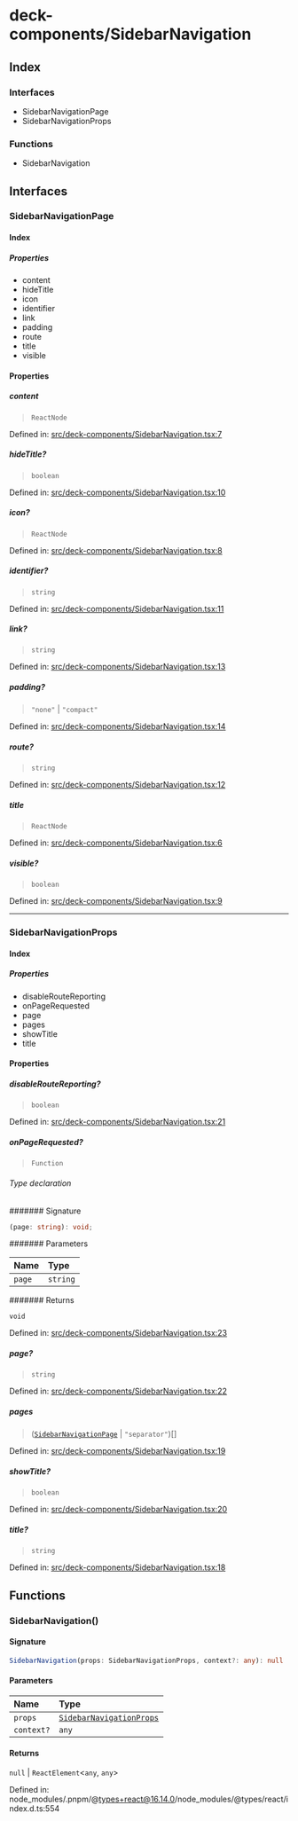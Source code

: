 # deck-components/SidebarNavigation

## Index

### Interfaces

- SidebarNavigationPage
- SidebarNavigationProps

### Functions

- SidebarNavigation

## Interfaces

### SidebarNavigationPage

#### Index

##### Properties

- content
- hideTitle
- icon
- identifier
- link
- padding
- route
- title
- visible

#### Properties

##### content

> `ReactNode`

Defined in:  [src/deck-components/SidebarNavigation.tsx:7](https://github.com/SteamDeckHomebrew/decky-frontend-lib/blob/-/src/deck-components/SidebarNavigation.tsx#L7)

##### hideTitle?

> `boolean`

Defined in:  [src/deck-components/SidebarNavigation.tsx:10](https://github.com/SteamDeckHomebrew/decky-frontend-lib/blob/-/src/deck-components/SidebarNavigation.tsx#L10)

##### icon?

> `ReactNode`

Defined in:  [src/deck-components/SidebarNavigation.tsx:8](https://github.com/SteamDeckHomebrew/decky-frontend-lib/blob/-/src/deck-components/SidebarNavigation.tsx#L8)

##### identifier?

> `string`

Defined in:  [src/deck-components/SidebarNavigation.tsx:11](https://github.com/SteamDeckHomebrew/decky-frontend-lib/blob/-/src/deck-components/SidebarNavigation.tsx#L11)

##### link?

> `string`

Defined in:  [src/deck-components/SidebarNavigation.tsx:13](https://github.com/SteamDeckHomebrew/decky-frontend-lib/blob/-/src/deck-components/SidebarNavigation.tsx#L13)

##### padding?

> `"none"` \| `"compact"`

Defined in:  [src/deck-components/SidebarNavigation.tsx:14](https://github.com/SteamDeckHomebrew/decky-frontend-lib/blob/-/src/deck-components/SidebarNavigation.tsx#L14)

##### route?

> `string`

Defined in:  [src/deck-components/SidebarNavigation.tsx:12](https://github.com/SteamDeckHomebrew/decky-frontend-lib/blob/-/src/deck-components/SidebarNavigation.tsx#L12)

##### title

> `ReactNode`

Defined in:  [src/deck-components/SidebarNavigation.tsx:6](https://github.com/SteamDeckHomebrew/decky-frontend-lib/blob/-/src/deck-components/SidebarNavigation.tsx#L6)

##### visible?

> `boolean`

Defined in:  [src/deck-components/SidebarNavigation.tsx:9](https://github.com/SteamDeckHomebrew/decky-frontend-lib/blob/-/src/deck-components/SidebarNavigation.tsx#L9)

---

### SidebarNavigationProps

#### Index

##### Properties

- disableRouteReporting
- onPageRequested
- page
- pages
- showTitle
- title

#### Properties

##### disableRouteReporting?

> `boolean`

Defined in:  [src/deck-components/SidebarNavigation.tsx:21](https://github.com/SteamDeckHomebrew/decky-frontend-lib/blob/-/src/deck-components/SidebarNavigation.tsx#L21)

##### onPageRequested?

> `Function`

###### Type declaration

####### Signature

```ts
(page: string): void;
```

####### Parameters

| Name | Type |
| :------ | :------ |
| `page` | `string` |

####### Returns

`void`

Defined in:  [src/deck-components/SidebarNavigation.tsx:23](https://github.com/SteamDeckHomebrew/decky-frontend-lib/blob/-/src/deck-components/SidebarNavigation.tsx#L23)

##### page?

> `string`

Defined in:  [src/deck-components/SidebarNavigation.tsx:22](https://github.com/SteamDeckHomebrew/decky-frontend-lib/blob/-/src/deck-components/SidebarNavigation.tsx#L22)

##### pages

> ([`SidebarNavigationPage`](SidebarNavigation#sidebarnavigationpage) \| `"separator"`)[]

Defined in:  [src/deck-components/SidebarNavigation.tsx:19](https://github.com/SteamDeckHomebrew/decky-frontend-lib/blob/-/src/deck-components/SidebarNavigation.tsx#L19)

##### showTitle?

> `boolean`

Defined in:  [src/deck-components/SidebarNavigation.tsx:20](https://github.com/SteamDeckHomebrew/decky-frontend-lib/blob/-/src/deck-components/SidebarNavigation.tsx#L20)

##### title?

> `string`

Defined in:  [src/deck-components/SidebarNavigation.tsx:18](https://github.com/SteamDeckHomebrew/decky-frontend-lib/blob/-/src/deck-components/SidebarNavigation.tsx#L18)

## Functions

### SidebarNavigation()

#### Signature

```ts
SidebarNavigation(props: SidebarNavigationProps, context?: any): null | ReactElement<any, any>;
```

#### Parameters

| Name | Type |
| :------ | :------ |
| `props` | [`SidebarNavigationProps`](SidebarNavigation#sidebarnavigationprops) |
| `context?` | `any` |

#### Returns

`null` \| `ReactElement`\<`any`, `any`\>

Defined in:  node\_modules/.pnpm/@types+react@16.14.0/node\_modules/@types/react/index.d.ts:554
